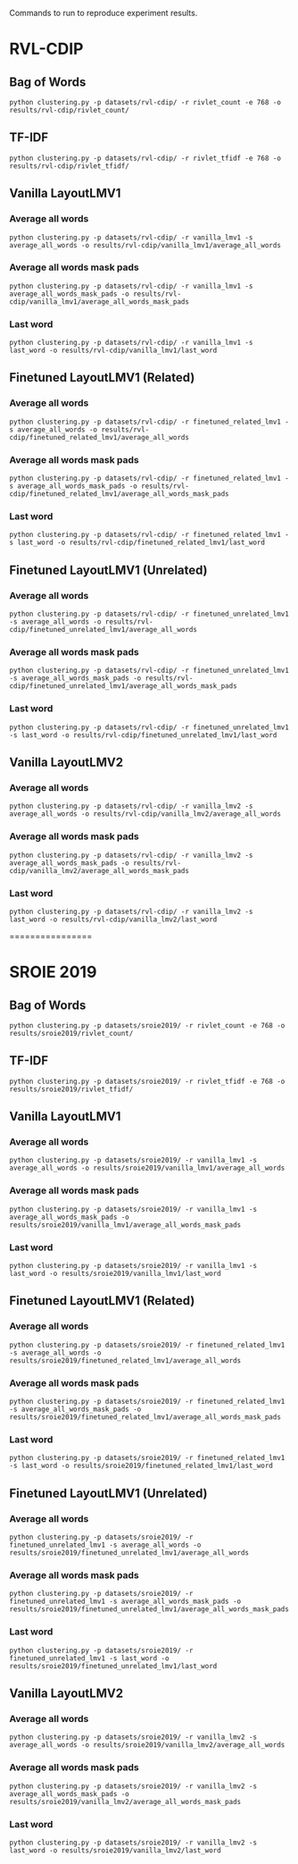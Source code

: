 Commands to run to reproduce experiment results.

# RVL-CDIP

## Bag of Words
```
python clustering.py -p datasets/rvl-cdip/ -r rivlet_count -e 768 -o results/rvl-cdip/rivlet_count/
```

## TF-IDF
```
python clustering.py -p datasets/rvl-cdip/ -r rivlet_tfidf -e 768 -o results/rvl-cdip/rivlet_tfidf/
```

## Vanilla LayoutLMV1

### Average all words
```
python clustering.py -p datasets/rvl-cdip/ -r vanilla_lmv1 -s average_all_words -o results/rvl-cdip/vanilla_lmv1/average_all_words
```

### Average all words mask pads
```
python clustering.py -p datasets/rvl-cdip/ -r vanilla_lmv1 -s average_all_words_mask_pads -o results/rvl-cdip/vanilla_lmv1/average_all_words_mask_pads
```

### Last word
```
python clustering.py -p datasets/rvl-cdip/ -r vanilla_lmv1 -s last_word -o results/rvl-cdip/vanilla_lmv1/last_word
```

## Finetuned LayoutLMV1 (Related)

### Average all words
```
python clustering.py -p datasets/rvl-cdip/ -r finetuned_related_lmv1 -s average_all_words -o results/rvl-cdip/finetuned_related_lmv1/average_all_words
```

### Average all words mask pads
```
python clustering.py -p datasets/rvl-cdip/ -r finetuned_related_lmv1 -s average_all_words_mask_pads -o results/rvl-cdip/finetuned_related_lmv1/average_all_words_mask_pads
```

### Last word
```
python clustering.py -p datasets/rvl-cdip/ -r finetuned_related_lmv1 -s last_word -o results/rvl-cdip/finetuned_related_lmv1/last_word
```

## Finetuned LayoutLMV1 (Unrelated)

### Average all words
```
python clustering.py -p datasets/rvl-cdip/ -r finetuned_unrelated_lmv1 -s average_all_words -o results/rvl-cdip/finetuned_unrelated_lmv1/average_all_words
```

### Average all words mask pads
```
python clustering.py -p datasets/rvl-cdip/ -r finetuned_unrelated_lmv1 -s average_all_words_mask_pads -o results/rvl-cdip/finetuned_unrelated_lmv1/average_all_words_mask_pads
```

### Last word
```
python clustering.py -p datasets/rvl-cdip/ -r finetuned_unrelated_lmv1 -s last_word -o results/rvl-cdip/finetuned_unrelated_lmv1/last_word
```

##  Vanilla LayoutLMV2

### Average all words
```
python clustering.py -p datasets/rvl-cdip/ -r vanilla_lmv2 -s average_all_words -o results/rvl-cdip/vanilla_lmv2/average_all_words
```

### Average all words mask pads
```
python clustering.py -p datasets/rvl-cdip/ -r vanilla_lmv2 -s average_all_words_mask_pads -o results/rvl-cdip/vanilla_lmv2/average_all_words_mask_pads
```

### Last word
```
python clustering.py -p datasets/rvl-cdip/ -r vanilla_lmv2 -s last_word -o results/rvl-cdip/vanilla_lmv2/last_word
```

================

# SROIE 2019

## Bag of Words
```
python clustering.py -p datasets/sroie2019/ -r rivlet_count -e 768 -o results/sroie2019/rivlet_count/
```

## TF-IDF
```
python clustering.py -p datasets/sroie2019/ -r rivlet_tfidf -e 768 -o results/sroie2019/rivlet_tfidf/
```

## Vanilla LayoutLMV1

### Average all words
```
python clustering.py -p datasets/sroie2019/ -r vanilla_lmv1 -s average_all_words -o results/sroie2019/vanilla_lmv1/average_all_words
```

### Average all words mask pads
```
python clustering.py -p datasets/sroie2019/ -r vanilla_lmv1 -s average_all_words_mask_pads -o results/sroie2019/vanilla_lmv1/average_all_words_mask_pads
```

### Last word
```
python clustering.py -p datasets/sroie2019/ -r vanilla_lmv1 -s last_word -o results/sroie2019/vanilla_lmv1/last_word
```

## Finetuned LayoutLMV1 (Related)

### Average all words
```
python clustering.py -p datasets/sroie2019/ -r finetuned_related_lmv1 -s average_all_words -o results/sroie2019/finetuned_related_lmv1/average_all_words
```

### Average all words mask pads
```
python clustering.py -p datasets/sroie2019/ -r finetuned_related_lmv1 -s average_all_words_mask_pads -o results/sroie2019/finetuned_related_lmv1/average_all_words_mask_pads
```

### Last word
```
python clustering.py -p datasets/sroie2019/ -r finetuned_related_lmv1 -s last_word -o results/sroie2019/finetuned_related_lmv1/last_word
```

## Finetuned LayoutLMV1 (Unrelated)

### Average all words
```
python clustering.py -p datasets/sroie2019/ -r finetuned_unrelated_lmv1 -s average_all_words -o results/sroie2019/finetuned_unrelated_lmv1/average_all_words
```

### Average all words mask pads
```
python clustering.py -p datasets/sroie2019/ -r finetuned_unrelated_lmv1 -s average_all_words_mask_pads -o results/sroie2019/finetuned_unrelated_lmv1/average_all_words_mask_pads
```

### Last word
```
python clustering.py -p datasets/sroie2019/ -r finetuned_unrelated_lmv1 -s last_word -o results/sroie2019/finetuned_unrelated_lmv1/last_word
```

##  Vanilla LayoutLMV2

### Average all words
```
python clustering.py -p datasets/sroie2019/ -r vanilla_lmv2 -s average_all_words -o results/sroie2019/vanilla_lmv2/average_all_words
```

### Average all words mask pads
```
python clustering.py -p datasets/sroie2019/ -r vanilla_lmv2 -s average_all_words_mask_pads -o results/sroie2019/vanilla_lmv2/average_all_words_mask_pads
```

### Last word
```
python clustering.py -p datasets/sroie2019/ -r vanilla_lmv2 -s last_word -o results/sroie2019/vanilla_lmv2/last_word
```

